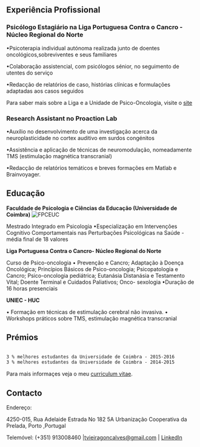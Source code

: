 ## Experiência Profissional

### Psicólogo Estagiário na Liga Portuguesa Contra o Cancro - Núcleo Regional do Norte
•Psicoterapia individual autónoma realizada junto de doentes oncológicos,sobreviventes e seus familiares

•Colaboração assistencial, com psicólogos sénior, no seguimento de utentes do serviço

•Redacção de relatórios de caso, histórias clínicas e formulações adaptadas aos casos seguidos 

Para saber mais sobre a Liga e a Unidade de Psico-Oncologia, visite o [site](https://www.ligacontracancro.pt/) 



### Research Assistant no Proaction Lab
•Auxílio no desenvolvimento de uma investigação acerca da neuroplasticidade no cortex auditivo em surdos congénitos

•Assistência e aplicação de técnicas de neuromodulação, nomeadamente TMS (estimulação magnética transcranial)

•Redacção de relatórios temáticos e breves formações em Matlab e Brainvoyager.




## Educação
**Faculdade de Psicologia e Ciências da Educação (Universidade de Coimbra)**
![FPCEUC](https://www.uc.pt/identidadevisual/jpgcmyk/FPCEUC.jpg "FPCEUC")

Mestrado Integrado em Psicologia
•Especialização em Intervenções Cognitivo Comportamentais nas Perturbações Psicológicas na Saúde - média final de 18 valores


**Liga Portuguesa Contra o Cancro- Núcleo Regional do Norte**

Curso de Psico-oncologia 
• Prevenção e Cancro; Adaptação à Doença Oncológica; Princípios Básicos de Psico-oncologia; Psicopatologia e Cancro; Psico-oncologia pediátrica; Eutanásia Distanásia e Testamento Vital; Doente Terminal e Cuidados Paliativos; Onco- sexologia
•Duração de 16 horas presenciais 

**UNIEC - HUC**

• Formação em técnicas de estimulação cerebral não invasiva.
• Workshops práticos sobre TMS, estimulação magnética transcranial


## Prémios
```markdown

3 % melhores estudantes da Universidade de Coimbra - 2015-2016
3 % melhores estudantes da Universidade de Coimbra - 2014-2015


```

Para mais informaçes veja o meu [curriculum vitae](https://github.com/tvieiragoncalves/cvr/raw/gh-pages/resume_cv_tiago.pdf).



## Contacto
Endereço:

4250-015, Rua Adelaide Estrada No 182 5A Urbanização Cooperativa da Prelada, Porto ,Portugal

Telemóvel: (+351) 913008460 |[tvieiragoncalves@gmail.com](mailto:tvieiragoncalves@gmail.com) | [LinkedIn](https://pt.linkedin.com/in/tvieiragoncalves)

